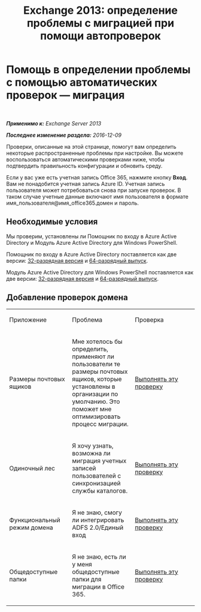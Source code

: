 ﻿---
title: 'Exchange 2013: определение проблемы с миграцией при помощи автопроверок'
TOCTitle: Помощь в определении проблемы с помощью автоматических проверок — миграция
ms:assetid: c1cd235d-8e8b-44a8-862d-9d36dc3a44c3
ms:mtpsurl: https://technet.microsoft.com/ru-ru/library/Dn793980(v=EXCHG.150)
ms:contentKeyID: 62633052
ms.date: 05/22/2018
mtps_version: v=EXCHG.150
ms.translationtype: MT
---

# Помощь в определении проблемы с помощью автоматических проверок — миграция

 

_**Применимо к:** Exchange Server 2013_

_**Последнее изменение раздела:** 2016-12-09_

Проверки, описанные на этой странице, помогут вам определить некоторые распространенные проблемы при настройке. Вы можете воспользоваться автоматическими проверками ниже, чтобы подтвердить правильность конфигурации и обновить среду.

Если у вас уже есть учетная запись Office 365, нажмите кнопку **Вход**. Вам не понадобится учетная запись Azure ID. Учетная запись пользователя может потребоваться снова при запуске проверок. В таком случае учетные данные включают имя пользователя в формате имя\_пользователя@имя\_office365.домен и пароль.

## Необходимые условия

Мы проверим, установлены ли Помощник по входу в Azure Active Directory и Модуль Azure Active Directory для Windows PowerShell.

Помощник по входу в Azure Active Directory поставляется как две версии: [32-разрядная версия](https://go.microsoft.com/fwlink/?linkid=286261) и [64-разрядный выпуск](https://go.microsoft.com/fwlink/?linkid=286262).

Модуль Azure Active Directory для Windows PowerShell поставляется как две версии: [32-разрядная версия](https://go.microsoft.com/fwlink/?linkid=286258) и [64-разрядный выпуск](https://go.microsoft.com/fwlink/?linkid=286259).

## Добавление проверок домена


<table>
<colgroup>
<col style="width: 33%" />
<col style="width: 33%" />
<col style="width: 33%" />
</colgroup>
<tbody>
<tr class="odd">
<td><p>Приложение</p></td>
<td><p>Проблема</p></td>
<td><p>Проверка</p></td>
</tr>
<tr class="even">
<td><p>Размеры почтовых ящиков</p></td>
<td><p>Мне хотелось бы определить, применяют ли пользователи те размеры почтовых ящиков, которые установлены в организации по умолчанию. Это поможет мне оптимизировать процесс миграции.</p></td>
<td><p><a href="https://go.microsoft.com/?linkid=9834877">Выполнять эту проверку</a></p></td>
</tr>
<tr class="odd">
<td><p>Одиночный лес</p></td>
<td><p>Я хочу узнать, возможна ли миграция учетных записей пользователей с синхронизацией службы каталогов.</p></td>
<td><p><a href="https://go.microsoft.com/?linkid=9834875">Выполнять эту проверку</a></p></td>
</tr>
<tr class="even">
<td><p>Функциональный режим домена</p></td>
<td><p>Я не знаю, смогу ли интегрировать ADFS 2.0/Единый вход</p></td>
<td><p><a href="https://go.microsoft.com/?linkid=9834876">Выполнять эту проверку</a></p></td>
</tr>
<tr class="odd">
<td><p>Общедоступные папки</p></td>
<td><p>Я не знаю, есть ли у меня общедоступные папки для миграции в Office 365.</p></td>
<td><p><a href="https://go.microsoft.com/?linkid=9834896">Выполнять эту проверку</a></p></td>
</tr>
</tbody>
</table>


